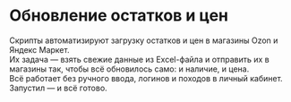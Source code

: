 # Обновление остатков и цен

Скрипты автоматизируют загрузку остатков и цен в магазины Ozon и Яндекс Маркет.  
Их задача — взять свежие данные из Excel-файла и отправить их в магазины так, чтобы всё обновилось само: и наличие, и цена.  
Всё работает без ручного ввода, логинов и походов в личный кабинет. Запустил — и всё готово.